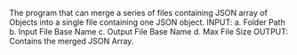 The program that can merge a series of files containing JSON array of Objects
into a single file containing one JSON object.
INPUT: 
  a. Folder Path
  b. Input File Base Name
  c. Output File Base Name
  d. Max File Size
OUTPUT:
  Contains the merged JSON Array.


